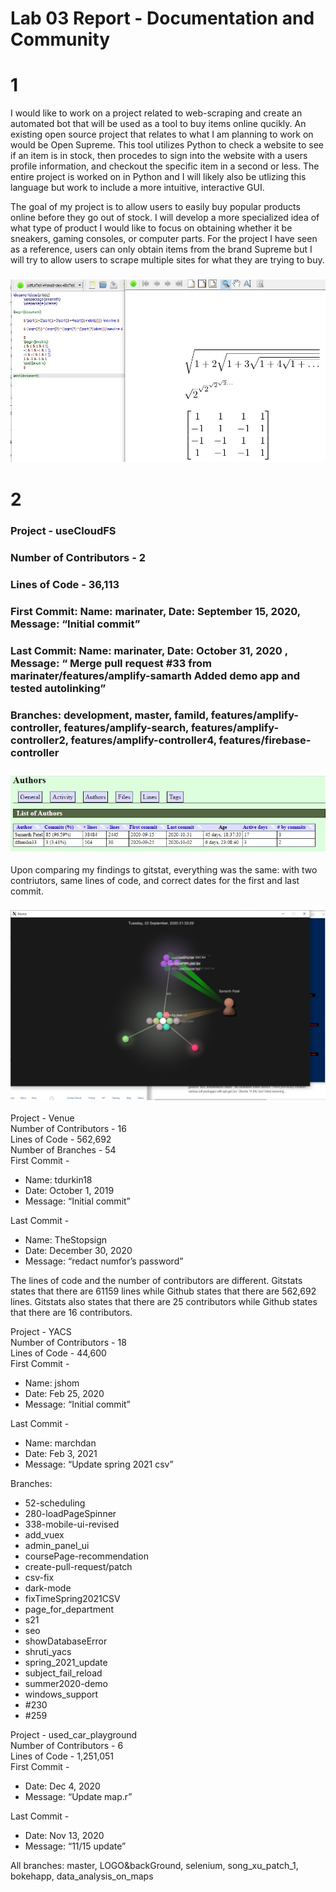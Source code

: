 # Lab 03 Report - Documentation and Community

# 1
I would like to work on a project related to web-scraping and create an automated bot that will be used as a tool to buy items online qucikly. An existing open source project that relates to what I am planning to work on would be Open Supreme. This tool utilizes Python to check a website to see if an item is in stock, then procedes to sign into the website with a users profile information, and checkout the specific item in a second or less. The entire project is worked on in Python and I will likely also be utlizing this language but work to include a more intuitive, interactive GUI.

The goal of my project is to allow users to easily buy popular products online before they go out of stock. I will develop a more specialized idea of what type of product I would like to focus on obtaining whether it be sneakers, gaming consoles, or computer parts. For the project I have seen as a reference, users can only obtain items from the brand Supreme but I will try to allow users to scrape multiple sites for what they are trying to buy. 

### ![Latex](Latex.jpg)  

# 2
### Project - useCloudFS
### Number of Contributors - 2
### Lines of Code - 36,113  
### First Commit: Name: marinater, Date: September 15, 2020, Message: “Initial commit”  

### Last Commit: Name: marinater, Date: October 31, 2020 , Message: “ Merge pull request #33 from marinater/features/amplify-samarth Added demo app and tested autolinking”  

### Branches: development, master, famild, features/amplify-controller, features/amplify-search, features/amplify-controller2, features/amplify-controller4, features/firebase-controller

### ![gitstats](gitstats.jpg)  
Upon comparing my findings to gitstat, everything was the same: with two contriutors, same lines of code, and correct dates for the first and last commit.

### ![gource](gource.jpg)  

Project - Venue  
Number of Contributors - 16  
Lines of Code - 562,692  
Number of Branches - 54  
First Commit -    
- Name: tdurkin18  
- Date: October 1, 2019  
- Message: “Initial commit”  

Last Commit - 
- Name: TheStopsign  
- Date: December 30, 2020  
- Message: “redact numfor’s password”  
 
The lines of code and the number of contributors are different. Gitstats states that there are 61159 lines while Github states that there are 562,692 lines. Gitstats also states that there are 25 contributors while Github states that there are 16 contributors. 



Project - YACS  
Number of Contributors - 18    
Lines of Code - 44,600    
First Commit -    
- Name: jshom    
- Date: Feb 25, 2020  
- Message: “Initial commit”  

Last Commit - 
- Name: marchdan    
- Date: Feb 3, 2021  
- Message: “Update spring 2021 csv”    

Branches:
- 52-scheduling
- 280-loadPageSpinner
- 338-mobile-ui-revised
- add_vuex
- admin_panel_ui
- coursePage-recommendation
- create-pull-request/patch
- csv-fix
- dark-mode
- fixTimeSpring2021CSV
- page_for_department
- s21
- seo
- showDatabaseError
- shruti_yacs
- spring_2021_update
- subject_fail_reload
- summer2020-demo
- windows_support
- #230
- #259


Project - used_car_playground    
Number of Contributors - 6    
Lines of Code - 1,251,051    
First Commit -    
- Date: Dec 4, 2020  
- Message: “Update map.r”  

Last Commit - 
- Date: Nov 13, 2020  
- Message: “11/15 update”  

All branches: master, LOGO&backGround, selenium, song_xu_patch_1, bokehapp, data_analysis_on_maps  
